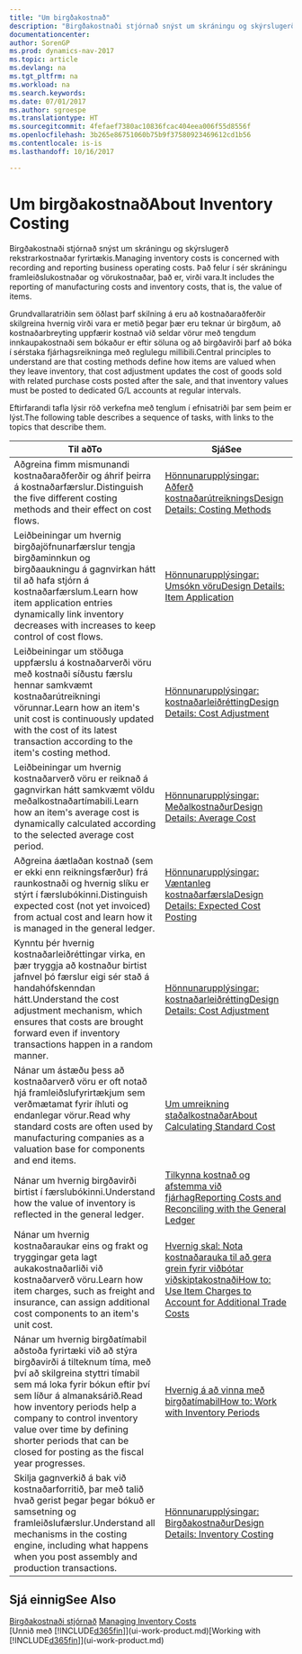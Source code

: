 ```yaml
---
title: "Um birgðakostnað"
description: "Birgðakostnaði stjórnað snýst um skráningu og skýrslugerð rekstrarkostnaðar fyrirtækis. Það felur í sér skráningu framleiðslukostnaðar og vörukostnaðar, það er, virði vara."
documentationcenter: 
author: SorenGP
ms.prod: dynamics-nav-2017
ms.topic: article
ms.devlang: na
ms.tgt_pltfrm: na
ms.workload: na
ms.search.keywords: 
ms.date: 07/01/2017
ms.author: sgroespe
ms.translationtype: HT
ms.sourcegitcommit: 4fefaef7380ac10836fcac404eea006f55d8556f
ms.openlocfilehash: 3b265e86751060b75b9f37580923469612cd1b56
ms.contentlocale: is-is
ms.lasthandoff: 10/16/2017

---
```

# <a name="about-inventory-costing"></a><span data-ttu-id="24ab0-104">Um birgðakostnað</span><span class="sxs-lookup"><span data-stu-id="24ab0-104">About Inventory Costing</span></span>
<span data-ttu-id="24ab0-105">Birgðakostnaði stjórnað snýst um skráningu og skýrslugerð rekstrarkostnaðar fyrirtækis.</span><span class="sxs-lookup"><span data-stu-id="24ab0-105">Managing inventory costs is concerned with recording and reporting business operating costs.</span></span> <span data-ttu-id="24ab0-106">Það felur í sér skráningu framleiðslukostnaðar og vörukostnaðar, það er, virði vara.</span><span class="sxs-lookup"><span data-stu-id="24ab0-106">It includes the reporting of manufacturing costs and inventory costs, that is, the value of items.</span></span>  

 <span data-ttu-id="24ab0-107">Grundvallaratriðin sem öðlast þarf skilning á eru að kostnaðaraðferðir skilgreina hvernig virði vara er metið þegar þær eru teknar úr birgðum, að kostnaðarbreyting uppfærir kostnað við seldar vörur með tengdum innkaupakostnaði sem bókaður er eftir söluna og að birgðavirði þarf að bóka í sérstaka fjárhagsreikninga með reglulegu millibili.</span><span class="sxs-lookup"><span data-stu-id="24ab0-107">Central principles to understand are that costing methods define how items are valued when they leave inventory, that cost adjustment updates the cost of goods sold with related purchase costs posted after the sale, and that inventory values must be posted to dedicated G/L accounts at regular intervals.</span></span>  

 <span data-ttu-id="24ab0-108">Eftirfarandi tafla lýsir röð verkefna með tenglum í efnisatriði þar sem þeim er lýst.</span><span class="sxs-lookup"><span data-stu-id="24ab0-108">The following table describes a sequence of tasks, with links to the topics that describe them.</span></span>   

|<span data-ttu-id="24ab0-109">**Til að**</span><span class="sxs-lookup"><span data-stu-id="24ab0-109">**To**</span></span>|<span data-ttu-id="24ab0-110">**Sjá**</span><span class="sxs-lookup"><span data-stu-id="24ab0-110">**See**</span></span>|  
|------------|-------------|  
|<span data-ttu-id="24ab0-111">Aðgreina fimm mismunandi kostnaðaraðferðir og áhrif þeirra á kostnaðarfærslur.</span><span class="sxs-lookup"><span data-stu-id="24ab0-111">Distinguish the five different costing methods and their effect on cost flows.</span></span>|[<span data-ttu-id="24ab0-112">Hönnunarupplýsingar: Aðferð kostnaðarútreiknings</span><span class="sxs-lookup"><span data-stu-id="24ab0-112">Design Details: Costing Methods</span></span>](design-details-costing-methods.md)|  
|<span data-ttu-id="24ab0-113">Leiðbeiningar um hvernig birgðajöfnunarfærslur tengja birgðaminnkun og birgðaaukningu á gagnvirkan hátt til að hafa stjórn á kostnaðarfærslum.</span><span class="sxs-lookup"><span data-stu-id="24ab0-113">Learn how item application entries dynamically link inventory decreases with increases to keep control of cost flows.</span></span>|[<span data-ttu-id="24ab0-114">Hönnunarupplýsingar: Umsókn vöru</span><span class="sxs-lookup"><span data-stu-id="24ab0-114">Design Details: Item Application</span></span>](design-details-item-application.md)|  
|<span data-ttu-id="24ab0-115">Leiðbeiningar um stöðuga uppfærslu á kostnaðarverði vöru með kostnaði síðustu færslu hennar samkvæmt kostnaðarútreikningi vörunnar.</span><span class="sxs-lookup"><span data-stu-id="24ab0-115">Learn how an item's unit cost is continuously updated with the cost of its latest transaction according to the item's costing method.</span></span>|[<span data-ttu-id="24ab0-116">Hönnunarupplýsingar: kostnaðarleiðrétting</span><span class="sxs-lookup"><span data-stu-id="24ab0-116">Design Details: Cost Adjustment</span></span>](design-details-cost-adjustment.md)|  
|<span data-ttu-id="24ab0-117">Leiðbeiningar um hvernig kostnaðarverð vöru er reiknað á gagnvirkan hátt samkvæmt völdu meðalkostnaðartímabili.</span><span class="sxs-lookup"><span data-stu-id="24ab0-117">Learn how an item's average cost is dynamically calculated according to the selected average cost period.</span></span>|[<span data-ttu-id="24ab0-118">Hönnunarupplýsingar: Meðalkostnaður</span><span class="sxs-lookup"><span data-stu-id="24ab0-118">Design Details: Average Cost</span></span>](design-details-average-cost.md)|  
|<span data-ttu-id="24ab0-119">Aðgreina áætlaðan kostnað (sem er ekki enn reikningsfærður) frá raunkostnaði og hvernig slíku er stýrt í færslubókinni.</span><span class="sxs-lookup"><span data-stu-id="24ab0-119">Distinguish expected cost (not yet invoiced) from actual cost and learn how it is managed in the general ledger.</span></span>|[<span data-ttu-id="24ab0-120">Hönnunarupplýsingar: Væntanleg kostnaðarfærsla</span><span class="sxs-lookup"><span data-stu-id="24ab0-120">Design Details: Expected Cost Posting</span></span>](design-details-expected-cost-posting.md)|  
|<span data-ttu-id="24ab0-121">Kynntu þér hvernig kostnaðarleiðréttingar virka, en þær tryggja að kostnaður birtist jafnvel þó færslur eigi sér stað á handahófskenndan hátt.</span><span class="sxs-lookup"><span data-stu-id="24ab0-121">Understand the cost adjustment mechanism, which ensures that costs are brought forward even if inventory transactions happen in a random manner.</span></span>|[<span data-ttu-id="24ab0-122">Hönnunarupplýsingar: kostnaðarleiðrétting</span><span class="sxs-lookup"><span data-stu-id="24ab0-122">Design Details: Cost Adjustment</span></span>](design-details-cost-adjustment.md)|  
|<span data-ttu-id="24ab0-123">Nánar um ástæðu þess að kostnaðarverð vöru er oft notað hjá framleiðslufyrirtækjum sem verðmætamat fyrir íhluti og endanlegar vörur.</span><span class="sxs-lookup"><span data-stu-id="24ab0-123">Read why standard costs are often used by manufacturing companies as a valuation base for components and end items.</span></span>|[<span data-ttu-id="24ab0-124">Um umreikning staðalkostnaðar</span><span class="sxs-lookup"><span data-stu-id="24ab0-124">About Calculating Standard Cost</span></span>](finance-about-calculating-standard-cost.md)|  
|<span data-ttu-id="24ab0-125">Nánar um hvernig birgðavirði birtist í færslubókinni.</span><span class="sxs-lookup"><span data-stu-id="24ab0-125">Understand how the value of inventory is reflected in the general ledger.</span></span>|[<span data-ttu-id="24ab0-126">Tilkynna kostnað og afstemma við fjárhag</span><span class="sxs-lookup"><span data-stu-id="24ab0-126">Reporting Costs and Reconciling with the General Ledger</span></span>](finance-report-costs-and-reconcile-with-the-general-ledger.md)|  
|<span data-ttu-id="24ab0-127">Nánar um hvernig kostnaðaraukar eins og frakt og tryggingar geta lagt aukakostnaðarliði við kostnaðarverð vöru.</span><span class="sxs-lookup"><span data-stu-id="24ab0-127">Learn how item charges, such as freight and insurance, can assign additional cost components to an item's unit cost.</span></span>|[<span data-ttu-id="24ab0-128">Hvernig skal: Nota kostnaðarauka til að gera grein fyrir viðbótar viðskiptakostnaði</span><span class="sxs-lookup"><span data-stu-id="24ab0-128">How to: Use Item Charges to Account for Additional Trade Costs</span></span>](payables-how-assign-item-charges.md)|  
|<span data-ttu-id="24ab0-129">Nánar um hvernig birgðatímabil aðstoða fyrirtæki við að stýra birgðavirði á tilteknum tíma, með því að skilgreina styttri tímabil sem má loka fyrir bókun eftir því sem líður á almanaksárið.</span><span class="sxs-lookup"><span data-stu-id="24ab0-129">Read how inventory periods help a company to control inventory value over time by defining shorter periods that can be closed for posting as the fiscal year progresses.</span></span>|[<span data-ttu-id="24ab0-130">Hvernig á að vinna með birgðatímabil</span><span class="sxs-lookup"><span data-stu-id="24ab0-130">How to: Work with Inventory Periods</span></span>](finance-how-to-work-with-inventory-periods.md)|  
|<span data-ttu-id="24ab0-131">Skilja gagnverkið á bak við kostnaðarforritið, þar með talið hvað gerist þegar þegar bókuð er samsetning og framleiðslufærslur.</span><span class="sxs-lookup"><span data-stu-id="24ab0-131">Understand all mechanisms in the costing engine, including what happens when you post assembly and production transactions.</span></span>|[<span data-ttu-id="24ab0-132">Hönnunarupplýsingar: Birgðakostnaður</span><span class="sxs-lookup"><span data-stu-id="24ab0-132">Design Details: Inventory Costing</span></span>](design-details-inventory-costing.md)|

## <a name="see-also"></a><span data-ttu-id="24ab0-133">Sjá einnig</span><span class="sxs-lookup"><span data-stu-id="24ab0-133">See Also</span></span>
<span data-ttu-id="24ab0-134">[Birgðakostnaði stjórnað](finance-manage-inventory-costs.md)  </span><span class="sxs-lookup"><span data-stu-id="24ab0-134">[Managing Inventory Costs](finance-manage-inventory-costs.md)  </span></span>  
<span data-ttu-id="24ab0-135">[Unnið með [!INCLUDE[d365fin](includes/d365fin_md.md)]](ui-work-product.md)</span><span class="sxs-lookup"><span data-stu-id="24ab0-135">[Working with [!INCLUDE[d365fin](includes/d365fin_md.md)]](ui-work-product.md)</span></span>

